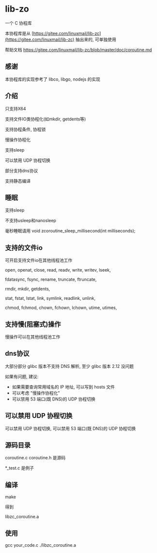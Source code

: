 <A name="readme_md" id="readme_md"></A>

# lib-zo

一个 C 协程库

本协程库是从 [https://gitee.com/linuxmail/lib-zc](https://gitee.com/linuxmail/lib-zc) 抽出来的,
可单独使用

帮助文档 https://gitee.com/linuxmail/lib-zc/blob/master/doc/coroutine.md

## 感谢

本协程库的实现参考了 libco, libgo, nodejs 的实现

## 介绍

只支持X64

支持文件IO类协程化(如mkdir, getdents等)

支持协程条件, 协程锁

慢操作协程化

支持sleep

可以禁用 UDP 协程切换

部分支持dns协议

支持静态编译

## 睡眠

支持sleep

不支持usleep和nanosleep

毫秒睡眠请用 void zcoroutine\_sleep\_millisecond(int milliseconds);

## 支持的文件io

可开启支持文件io在其他线程池工作

open, openat, close, read, readv, write, writev, lseek,

fdatasync, fsync, rename, truncate, ftruncate,

rmdir, mkdir, getdents,

stat, fstat, lstat, link, symlink, readlink, unlink,

chmod, fchmod, chown, fchown, lchown, utime, utimes,

## 支持慢(阻塞式)操作

慢操作可以在其他线程池工作

## dns协议

大部分部分 glibc 版本不支持 DNS 解析, 至少 glibc 版本 2.12 没问题

如果有问题, 建议:

* 如果需要查询常用域名的 IP 地址, 可以写到 hosts 文件
* 可以考虑 "慢操作协程化"
* 可以禁用 53 端口(既 DNS)的 UDP 协程切换

## 可以禁用 UDP 协程切换

可以禁用 UDP 协程切换, 可以禁用 53 端口(既 DNS)的 UDP 协程切换

## 源码目录

coroutine.c coroutine.h 是源码

\*\_test.c 是例子

## 编译

make

得到

libzc\_coroutine.a

## 使用

gcc your\_code.c ./libzc\_coroutine.a
